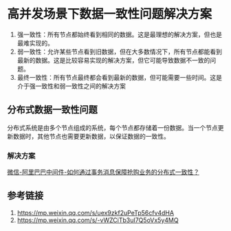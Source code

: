 # 高并发场景下数据一致性问题解决方案


1. 强一致性：所有节点都始终看到相同的数据。这是最理想的解决方案，但也是最难实现的。
2. 弱一致性：允许某些节点看到旧数据，但在大多数情况下，所有节点都能看到最新的数据。这是比较容易实现的解决方案，但它可能导致数据不一致的问题。
3. 最终一致性：所有节点最终都会看到最新的数据，但可能需要一些时间。这是介于强一致性和弱一致性之间的解决方案

## 分布式数据一致性问题

分布式系统是由多个节点组成的系统，每个节点都存储着一份数据。当一个节点更新数据时，其他节点也需要更新数据，以保证数据的一致性。


### 解决方案

[微信-阿里巴巴中间件-如何通过事务消息保障抢购业务的分布式一致性？](https://mp.weixin.qq.com/s/XA-CsdBxgbXdsIjKOdyoGQ)

## 参考链接
1. https://mp.weixin.qq.com/s/uex9zkf2uPeTp56cfv4dHA
2. https://mp.weixin.qq.com/s/-vWZCiTb3uI7Q5oVx5y4MQ